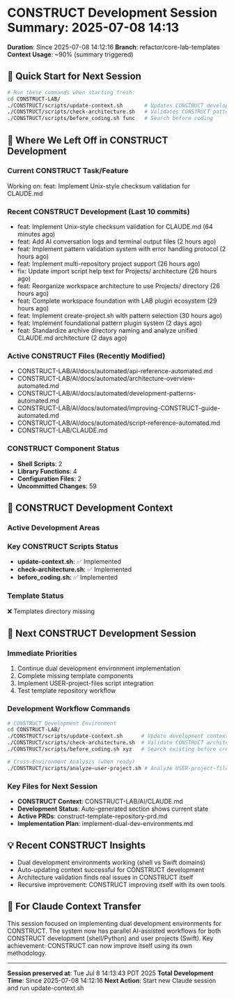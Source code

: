 # CONSTRUCT Development Session Summary: 2025-07-08 14:13
**Duration**: Since 2025-07-08 14:12:16
**Branch**: refactor/core-lab-templates
**Context Usage**: ~90% (summary triggered)

## 🎯 Quick Start for Next Session
```bash
# Run these commands when starting fresh:
cd CONSTRUCT-LAB/
./CONSTRUCT/scripts/update-context.sh       # Updates CONSTRUCT development context
./CONSTRUCT/scripts/check-architecture.sh   # Validates CONSTRUCT patterns
./CONSTRUCT/scripts/before_coding.sh func   # Search before coding
```

## 📍 Where We Left Off in CONSTRUCT Development

### Current CONSTRUCT Task/Feature
Working on: feat: Implement Unix-style checksum validation for CLAUDE.md

### Recent CONSTRUCT Development (Last 10 commits)
- feat: Implement Unix-style checksum validation for CLAUDE.md (64 minutes ago)
- feat: Add AI conversation logs and terminal output files (2 hours ago)
- feat: Implement pattern validation system with error handling protocol (2 hours ago)
- feat: Implement multi-repository project support (26 hours ago)
- fix: Update import script help text for Projects/ architecture (26 hours ago)
- feat: Reorganize workspace architecture to use Projects/ directory (26 hours ago)
- feat: Complete workspace foundation with LAB plugin ecosystem (29 hours ago)
- feat: Implement create-project.sh with pattern selection (30 hours ago)
- feat: Implement foundational pattern plugin system (2 days ago)
- feat: Standardize archive directory naming and analyze unified CLAUDE.md architecture (2 days ago)

### Active CONSTRUCT Files (Recently Modified)
- CONSTRUCT-LAB/AI/docs/automated/api-reference-automated.md
- CONSTRUCT-LAB/AI/docs/automated/architecture-overview-automated.md
- CONSTRUCT-LAB/AI/docs/automated/development-patterns-automated.md
- CONSTRUCT-LAB/AI/docs/automated/improving-CONSTRUCT-guide-automated.md
- CONSTRUCT-LAB/AI/docs/automated/script-reference-automated.md
- CONSTRUCT-LAB/CLAUDE.md

### CONSTRUCT Component Status
- **Shell Scripts**:        2
- **Library Functions**:        4
- **Configuration Files**:        2
- **Uncommitted Changes**:       59

## 🔧 CONSTRUCT Development Context

### Active Development Areas


### Key CONSTRUCT Scripts Status
- **update-context.sh**: ✅ Implemented
- **check-architecture.sh**: ✅ Implemented
- **before_coding.sh**: ✅ Implemented

### Template Status
❌ Templates directory missing

## 🚀 Next CONSTRUCT Development Session

### Immediate Priorities
1. Continue dual development environment implementation
2. Complete missing template components
3. Implement USER-project-files script integration
4. Test template repository workflow

### Development Workflow Commands
```bash
# CONSTRUCT Development Environment
cd CONSTRUCT-LAB/
./CONSTRUCT/scripts/update-context.sh      # Update development context
./CONSTRUCT/scripts/check-architecture.sh  # Validate CONSTRUCT architecture
./CONSTRUCT/scripts/before_coding.sh xyz   # Search existing before creating

# Cross-Environment Analysis (when ready)
./CONSTRUCT/scripts/analyze-user-project.sh # Analyze USER-project-files patterns
```

### Key Files for Next Session
- **CONSTRUCT Context**: CONSTRUCT-LAB/AI/CLAUDE.md
- **Development Status**: Auto-generated section shows current state
- **Active PRDs**: construct-template-repository-prd.md
- **Implementation Plan**: implement-dual-dev-environments.md

## 💡 Recent CONSTRUCT Insights
- Dual development environments working (shell vs Swift domains)
- Auto-updating context successful for CONSTRUCT development
- Architecture validation finds real issues in CONSTRUCT itself
- Recursive improvement: CONSTRUCT improving itself with its own tools

## 🤖 For Claude Context Transfer
This session focused on implementing dual development environments for CONSTRUCT. The system now has parallel AI-assisted workflows for both CONSTRUCT development (shell/Python) and user projects (Swift). Key achievement: CONSTRUCT can now improve itself using its own methodology.

---
**Session preserved at**: Tue Jul  8 14:13:43 PDT 2025
**Total Development Time**: Since 2025-07-08 14:12:16
**Next Action**: Start new Claude session and run update-context.sh
